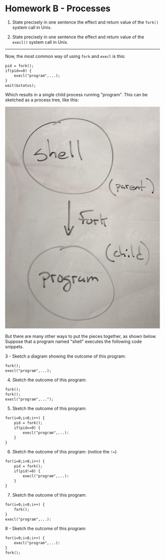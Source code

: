 # Homework B - Processes

1. State precisely in one sentence the effect and return value of the `fork()` system call in Unix.

2. State precisely in one sentence the effect and return value of the `execl()` system call in Unix.

<hr>

Now, the most common way of using `fork` and `execl` is this:

```
pid = fork();
if(pid==0) {
    execl("program",...);
}    
wait(&status);
```

Which results in a single child process running "program".
This can be sketched as a process tree, like this:

![](homework-b-tree.jpg)

But there are many other ways to put the pieces together,
as shown below.  Suppose that a program named "shell"
executes the following code snippets.

3 - Sketch a diagram showing the outcome of this program:

```
fork();
execl("program",...);
```

4. Sketch the outcome of this program:

```
fork();
fork();
execl("program",...");
```

5. Sketch the outcome of this program:

```
for(i=0;i<8;i++) {
    pid = fork();
    if(pid==0) {
        execl("program",...):
    }
}
```

6. Sketch the outcome of this program: (notice the `!=`)

```
for(i=0;i<8;i++) {
    pid = fork();
    if(pid!=0) {
        execl("program",...):
    }
}
```

7. Sketch the outcome of this program:

```
for(i=0;i<8;i++) {
    fork();
}
execl("program",...):
```

8 - Sketch the outcome of this program:

```
for(i=0;i<8;i++) {
    execl("program",...):
}
fork();
```
